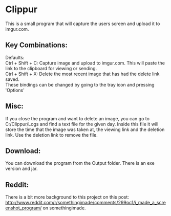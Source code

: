 Clippur
=======
This is a small program that will capture the users screen and upload it to imgur.com.

Key Combinations:
----
Defaults:  
  Ctrl + Shift + C: Capture image and upload to imgur.com. This will paste the link to the clipboard for viewing or sending.  
  Ctrl + Shift + X: Delete the most recent image that has had the delete link saved.  
These bindings can be changed by going to the tray icon and pressing 'Options'  

Misc:
----
If you close the program and want to delete an image, you can go to C:/Clippur/Logs and find a text file for the given day. Inside this file it will store the time that the image was taken at, the viewing link and the deletion link. Use the deletion link to remove the file.

Download:
----
You can download the program from the Output folder. There is an exe version and jar.

Reddit:
----
There is a bit more background to this project on this post: http://www.reddit.com/r/somethingimade/comments/299oc1/i_made_a_screenshot_program/ on somethingimade.
